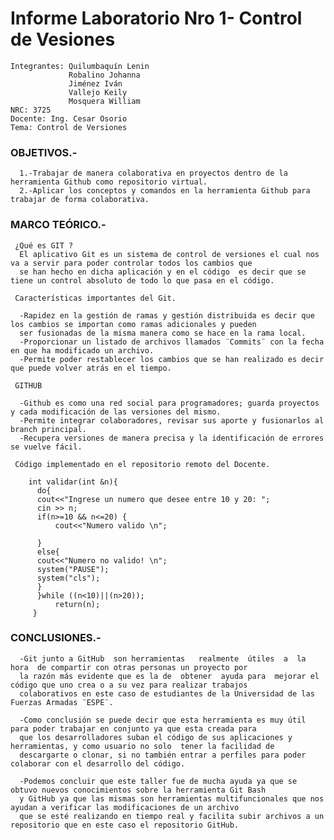 # Informe Laboratorio Nro 1- Control de Vesiones
    Integrantes: Quilumbaquín Lenin
                 Robalino Johanna
                 Jiménez Iván
                 Vallejo Keily
                 Mosquera William 
    NRC: 3725
    Docente: Ing. Cesar Osorio
    Tema: Control de Versiones
###    OBJETIVOS.-
      1.-Trabajar de manera colaborativa en proyectos dentro de la herramienta Github como repositorio virtual.
      2.-Aplicar los conceptos y comandos en la herramienta Github para trabajar de forma colaborativa. 
###    MARCO TEÓRICO.-
    
     ¿Qué es GIT ?
      El aplicativo Git es un sistema de control de versiones el cual nos va a servir para poder controlar todos los cambios que 
      se han hecho en dicha aplicación y en el código  es decir que se tiene un control absoluto de todo lo que pasa en el código.
      
     Características importantes del Git.
     
      -Rapidez en la gestión de ramas y gestión distribuida es decir que los cambios se importan como ramas adicionales y pueden 
      ser fusionadas de la misma manera como se hace en la rama local.
      -Proporcionar un listado de archivos llamados ¨Commits¨ con la fecha en que ha modificado un archivo.
      -Permite poder restablecer los cambios que se han realizado es decir que puede volver atrás en el tiempo.
      
     GITHUB 
     
      -Github es como una red social para programadores; guarda proyectos y cada modificación de las versiones del mismo.
      -Permite integrar colaboradores, revisar sus aporte y fusionarlos al branch principal. 
      -Recupera versiones de manera precisa y la identificación de errores se vuelve fácil.
  
     Código implementado en el repositorio remoto del Docente. 
     
        int validar(int &n){
          do{
          cout<<"Ingrese un numero que desee entre 10 y 20: ";
          cin >> n;
          if(n>=10 && n<=20) {
              cout<<"Numero valido \n";

          }
          else{
          cout<<"Numero no valido! \n";
          system("PAUSE");
          system("cls");
          }
          }while ((n<10)||(n>20));
              return(n);
         }

 ###   CONCLUSIONES.-
      -Git junto a GitHub  son herramientas   realmente  útiles  a  la  hora  de compartir con otras personas un proyecto por 
      la razón más evidente que es la de  obtener  ayuda para  mejorar el código que uno crea o a su vez para realizar trabajos 
      colaborativos en este caso de estudiantes de la Universidad de las Fuerzas Armadas ¨ESPE¨.
      
      -Como conclusión se puede decir que esta herramienta es muy útil para poder trabajar en conjunto ya que esta creada para 
      que los desarrolladores suban el código de sus aplicaciones y herramientas, y como usuario no solo  tener la facilidad de 
      descargarte o clonar, si no también entrar a perfiles para poder colaborar con el desarrollo del código.
      
      -Podemos concluir que este taller fue de mucha ayuda ya que se obtuvo nuevos conocimientos sobre la herramienta Git Bash 
      y GitHub ya que las mismas son herramientas multifuncionales que nos ayudan a verificar las modificaciones de un archivo 
      que se esté realizando en tiempo real y facilita subir archivos a un repositorio que en este caso el repositorio GitHub.

  

             

